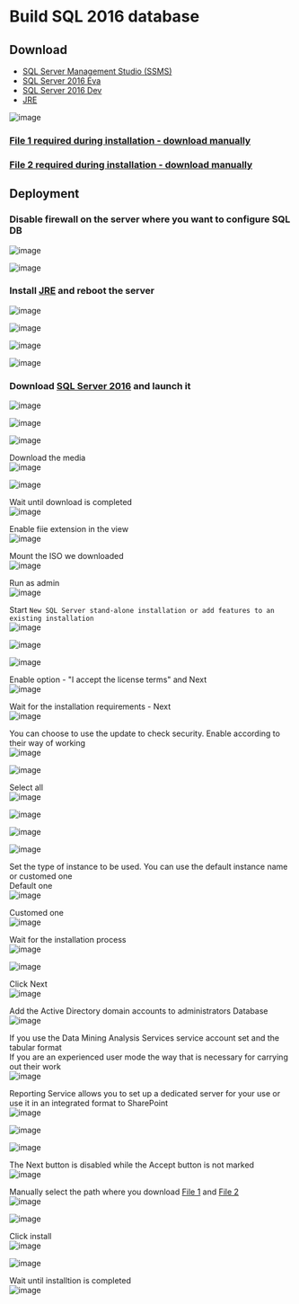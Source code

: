 # Build SQL 2016 database

## Download
* [SQL Server Management Studio (SSMS)](https://learn.microsoft.com/en-us/sql/ssms/download-sql-server-management-studio-ssms?view=sql-server-ver15#download-ssms)
* [SQL Server 2016 Eva](https://info.microsoft.com/ww-landing-sql-server-2016.html?culture=en-us&country=us)
* [SQL Server 2016 Dev](https://download.microsoft.com/download/c/5/0/c50d5f5e-1adf-43eb-bf16-205f7eab1944/SQLServer2016-SSEI-Dev.exe)
* [JRE](https://www.oracle.com/java/technologies/downloads/#jre8-windows)

![image](https://github.com/guguji666666/GJS-ADRMS/assets/96930989/0d86177c-33fe-4c53-9fa3-612cc0db6e80) <br>
### [File 1 required during installation - download manually](https://go.microsoft.com/fwlink/?Linkld=836819&lcid=1033)
### [File 2 required during installation - download manually](https://go.microsoft.com/fwlink/?Linkld=850317&lcid=1033)

## Deployment
### Disable firewall on the server where you want to configure SQL DB
![image](https://github.com/guguji666666/GJS-ADRMS/assets/96930989/04c0cca1-2511-4926-bf53-98faff304160)

![image](https://github.com/guguji666666/GJS-ADRMS/assets/96930989/7f16f01f-51cc-4d72-9474-ceae35a8f4df)

### Install [JRE](https://www.oracle.com/java/technologies/downloads/#jre8-windows) and reboot the server
![image](https://github.com/guguji666666/GJS-ADRMS/assets/96930989/0d86177c-33fe-4c53-9fa3-612cc0db6e80)

![image](https://github.com/guguji666666/GJS-ADRMS/assets/96930989/fb597d65-ae2d-41e8-b1fa-e4341d14541c)

![image](https://github.com/guguji666666/GJS-ADRMS/assets/96930989/a9ce7b59-04af-42d1-a39f-f8937610d4a4)

![image](https://github.com/guguji666666/GJS-ADRMS/assets/96930989/b35474a9-ce7e-4434-9731-f420375dfab4)

### Download [SQL Server 2016](https://info.microsoft.com/ww-landing-sql-server-2016.html?culture=en-us&country=us) and launch it
![image](https://github.com/guguji666666/GJS-ADRMS/assets/96930989/f52dc269-94b1-4dc9-b173-da8b0cc07643)

![image](https://github.com/guguji666666/GJS-ADRMS/assets/96930989/53f0073c-b3b6-4988-8e8b-2352193c77c7)

![image](https://github.com/guguji666666/GJS-ADRMS/assets/96930989/df595c93-aecc-4f9a-8738-0cf1df3e87c5)

Download the media <br>
![image](https://github.com/guguji666666/GJS-ADRMS/assets/96930989/5ba064a2-7e94-4b6d-8154-12e1be7fae07)

![image](https://github.com/guguji666666/GJS-ADRMS/assets/96930989/d4849da1-8c58-44aa-80be-1e9dc80fb21c)

Wait until download is completed <br>
![image](https://github.com/guguji666666/GJS-ADRMS/assets/96930989/5412da19-6999-477c-960a-690564cdd83c)

Enable fiie extension in the view <br>
![image](https://github.com/guguji666666/GJS-ADRMS/assets/96930989/ad849932-6d85-4d51-a784-457613fc68c1)

Mount the ISO we downloaded <br>
![image](https://github.com/guguji666666/GJS-ADRMS/assets/96930989/735ed58e-3b11-4298-8224-6fe120502974)

Run as admin <br>
![image](https://github.com/guguji666666/GJS-ADRMS/assets/96930989/b665228c-37fe-4917-be90-a53dcbc34cd1)

Start `New SQL Server stand-alone installation or add features to an existing installation` <br>
![image](https://github.com/guguji666666/GJS-ADRMS/assets/96930989/07d36227-2054-4179-a776-c06e5fef9de6)

![image](https://github.com/guguji666666/GJS-ADRMS/assets/96930989/e3cafe49-8b94-42d8-a634-e17f42b25914)

![image](https://github.com/guguji666666/GJS-ADRMS/assets/96930989/78d78996-5a77-4bdb-965e-710fb0d0ed67)

Enable option - "I accept the license terms" and Next <br>
![image](https://github.com/guguji666666/GJS-ADRMS/assets/96930989/373149f4-fafd-4da4-80a7-7f3df717fbd0)

Wait for the installation requirements - Next <br>
![image](https://github.com/guguji666666/GJS-ADRMS/assets/96930989/b497a20f-55cc-4323-b13d-65adddd2f77d)

You can choose to use the update to check security. Enable according to their way of working <br>
![image](https://github.com/guguji666666/GJS-ADRMS/assets/96930989/9b8e7e88-4837-4b61-ac7b-ad19b3bfe9b0)

![image](https://github.com/guguji666666/GJS-ADRMS/assets/96930989/8be743e5-68fb-4d9b-9726-a06c2fb3c20b)

Select all <br>
![image](https://github.com/guguji666666/GJS-ADRMS/assets/96930989/d547ee1f-f27d-419c-98f6-a6982889e397)

![image](https://github.com/guguji666666/GJS-ADRMS/assets/96930989/6e83d7f0-86a9-4357-b987-8ba13d5e12b2)

![image](https://github.com/guguji666666/GJS-ADRMS/assets/96930989/a3aa5884-5abf-4053-afa9-6e826222ec18)

![image](https://github.com/guguji666666/GJS-ADRMS/assets/96930989/4717d9a1-a381-4b91-9a8f-5d3c2edd81e2)

Set the type of instance to be used. You can use the default instance name or customed one <br>
Default one <br>
![image](https://github.com/guguji666666/GJS-ADRMS/assets/96930989/19fffb07-c831-4a25-90a2-c9aaa090c7ac)

Customed one <br>
![image](https://github.com/guguji666666/GJS-ADRMS/assets/96930989/58b01067-690d-45ff-a860-47d943483a9e)

Wait for the installation process <br>
![image](https://github.com/guguji666666/GJS-ADRMS/assets/96930989/f206a95d-f298-4233-b267-fbae1fa24e76)

![image](https://github.com/guguji666666/GJS-ADRMS/assets/96930989/5f0306a5-0bc8-4d53-ae2f-3d3d70253b84)

Click Next <br>
![image](https://github.com/guguji666666/GJS-ADRMS/assets/96930989/918bfc93-8df0-4e91-b641-1950f096c707)

Add the Active Directory domain accounts to administrators Database <br>
![image](https://github.com/guguji666666/GJS-ADRMS/assets/96930989/37bd60d7-b19b-48f0-9541-28fce7ebdc28)

If you use the Data Mining Analysis Services service account set and the tabular format <br>
If you are an experienced user mode the way that is necessary for carrying out their work <br>
![image](https://github.com/guguji666666/GJS-ADRMS/assets/96930989/30627adb-6f8d-4c79-bd76-78016e2f2c80)

Reporting Service allows you to set up a dedicated server for your use or use it in an integrated format to SharePoint <br>
![image](https://github.com/guguji666666/GJS-ADRMS/assets/96930989/281723b7-0829-4347-90dc-a9458ae18d4e)

![image](https://github.com/guguji666666/GJS-ADRMS/assets/96930989/fc771cd2-df02-4e35-ade6-5258c79aecb5)

![image](https://github.com/guguji666666/GJS-ADRMS/assets/96930989/c2c5c160-ef0b-4447-9db6-9105b5f72c76)

The Next button is disabled while the Accept button is not marked <br>
![image](https://github.com/guguji666666/GJS-ADRMS/assets/96930989/7edd4de6-0dc7-45f3-a923-5ba28f2f38ff)

Manually select the path where you download [File 1](https://go.microsoft.com/fwlink/?Linkld=836819&lcid=1033) and [File 2](https://go.microsoft.com/fwlink/?Linkld=850317&lcid=1033) <br>
![image](https://github.com/guguji666666/GJS-ADRMS/assets/96930989/a458f13a-8ffe-4a93-840c-8db328e04393)

![image](https://github.com/guguji666666/GJS-ADRMS/assets/96930989/5011eb60-db84-4f90-9598-41d8dcccbdc6)

Click install <br>
![image](https://github.com/guguji666666/GJS-ADRMS/assets/96930989/2a5da588-b2ee-4e80-a1f5-fe5fefd738d9)

![image](https://github.com/guguji666666/GJS-ADRMS/assets/96930989/3017378d-8aea-4c38-ba50-9a0ac727414d)

Wait until installtion is completed <br>
![image](https://github.com/guguji666666/GJS-ADRMS/assets/96930989/74f3a5ca-01d4-430d-be7b-fda2122bd4b7)


